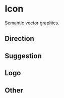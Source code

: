 # Icon

Semantic vector graphics.

## Direction

<Icon-Set category="direction"/>

## Suggestion

<Icon-Set category="suggestion"/>

## Logo

<Icon-Set category="logo"/>

## Other

<Icon-Set category="other"/>
